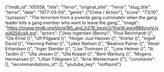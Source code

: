{"tmdb_id": 100558, "title": "Terror", "original_title": "Terror", "slug_title": "terror", "date": "1977-03-04", "genre": ["Crime / Action"], "score": "7.5/10", "synopsis": "The terrorism from a juvenile gang culminate\r when the gang leader kills a gang member who want to leave the gang.", "image": "https://image.tmdb.org/t/p/w185_and_h278_bestv2/1hgr9LwwnRB9zyqVJyqjAQ54cgA.jpg", "actors": ["Jess Ingerslev (Benny)", "Poul Reichhardt ()", "Ole Ernst ()", "Ulf Pilgaard ()", "Holger Juul Hansen ()", "Knirke ()", "Ingolf David ()", "Henning Palner ()", "Lykke Nielsen ()", "Beatrice Palner ()", "Aksel Erhardsen ()", "Inger Stender ()", "Lise Thomsen ()", "Lone Helmer ()", "Ib Tardini ()", "Ulla Jessen ()", "Ulla Koppel ()", "Bent Warburg ()", "Mogens Hermansen ()", "Lillian Tillegreen ()", "Arne Westermann  ()"], "comments": [], "recommandations_id": [], "youtube_key": "notfound"}
